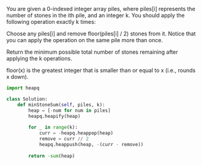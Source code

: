You are given a 0-indexed integer array piles, where piles[i] represents the number of stones in the ith pile, and an integer k. You should apply the following operation exactly k times:

Choose any piles[i] and remove floor(piles[i] / 2) stones from it.
Notice that you can apply the operation on the same pile more than once.

Return the minimum possible total number of stones remaining after applying the k operations.

floor(x) is the greatest integer that is smaller than or equal to x (i.e., rounds x down).

 

```Python
import heapq

class Solution:
    def minStoneSum(self, piles, k):
        heap = [-num for num in piles]
        heapq.heapify(heap)
        
        for _ in range(k):
            curr = -heapq.heappop(heap)
            remove = curr // 2
            heapq.heappush(heap, -(curr - remove))
        
        return -sum(heap)
```
